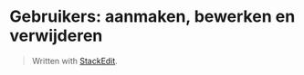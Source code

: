 # Gebruikers: aanmaken, bewerken en verwijderen


> Written with [StackEdit](https://stackedit.io/).
<!--stackedit_data:
eyJoaXN0b3J5IjpbLTE3NzAwODUwNDVdfQ==
-->